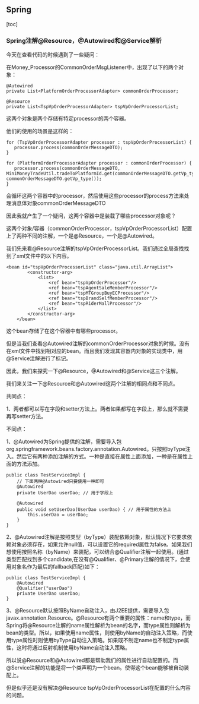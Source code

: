 ## Spring

[toc]

### Spring注解@Resource，@Autowired和@Service解析

今天在查看代码的时候遇到了一些疑问：

在Money_Processor的CommonOrderMsgListener中，出现了以下的两个对象：

```
@Autowired
private List<PlatformOrderProcessorAdapter> commonOrderProcessor;

@Resource
private List<TspVpOrderProcessorAdapter> tspVpOrderProcessorList;
```

这两个对象是两个存储有特定processor的两个容器。

他们的使用的场景是这样的：

```
for (TspVpOrderProcessorAdapter processor : tspVpOrderProcessorList) {
   processor.process(commonOrderMessageDTO);
}

for (PlatformOrderProcessorAdapter processor : commonOrderProcessor) {
   processor.process(commonOrderMessageDTO, MiniMoneyTradeUtil.tradeToPlatformId.get(commonOrderMessageDTO.getVp_type()), commonOrderMessageDTO.getVp_type());
}
```

会循环这两个容器中的processor，然后使用这些processor的process方法来处理消息体对象commonOrderMessageDTO



因此我就产生了一个疑问，这两个容器中是装载了哪些processor对象呢？

这两个对象/容器（commonOrderProcessor，tspVpOrderProcessorList）配置上了两种不同的注解，一个是@Resource，一个是@Autowired。



我们先来看@Resource注解的tspVpOrderProcessorList。我们通过全局查找找到了xml文件中的以下内容。

```
<bean id="tspVpOrderProcessorList" class="java.util.ArrayList">
        <constructor-arg>
            <list>
                <ref bean="tspVpOrderProcessor"/>
                <ref bean="tspAgentSaleMemberProcessor"/>
                <ref bean="tspMTGroupBuyECProcessor"/>
                <ref bean="tspBrandSelfMemberProcessor"/>
                <ref bean="tspRiderMallProcessor"/>
            </list>
        </constructor-arg>
    </bean>
```

这个bean存储了在这个容器中有哪些processor。



但是当我们查看@Autowired注解的commonOrderProcessor对象的时候。没有在xml文件中找到相对应的bean。而且我们发现其容器内对象的实现类中，用@Service注解进行了标记。

因此，我们来探究一下@Resource，@Autowired和@Service这三个注解。



我们来关注一下@Resource和@Autowired这两个注解的相同点和不同点。

共同点：

1、两者都可以写在字段和setter方法上。两者如果都写在字段上，那么就不需要再写setter方法。

不同点：

1、@Autowired为Spring提供的注解，需要导入包 org.springframework.beans.factory.annotation.Autowired。只按照byType注入。然后它有两种添加注解的方式。一种是直接在属性上面添加，一种是在属性上面的方法添加。

```
public class TestServiceImpl {
    // 下面两种@Autowired只要使用一种即可
    @Autowired
    private UserDao userDao; // 用于字段上
    
    @Autowired
    public void setUserDao(UserDao userDao) { // 用于属性的方法上
        this.userDao = userDao;
    }
}
```

2、@Autowired注解是按照类型（byType）装配依赖对象，默认情况下它要求依赖对象必须存在，如果允许null值，可以设置它的required属性为false。如果我们想使用按照名称（byName）来装配，可以结合@Qualifier注解一起使用。(通过类型匹配找到多个candidate,在没有@Qualifier、@Primary注解的情况下，会使用对象名作为最后的fallback匹配)如下：

```
public class TestServiceImpl {
    @Autowired
    @Qualifier("userDao")
    private UserDao userDao; 
}
```



3、@Resource默认按照ByName自动注入，由J2EE提供，需要导入包javax.annotation.Resource。@Resource有两个重要的属性：name和type，而Spring将@Resource注解的name属性解析为bean的名字，而type属性则解析为bean的类型。所以，如果使用name属性，则使用byName的自动注入策略，而使用type属性时则使用byType自动注入策略。如果既不制定name也不制定type属性，这时将通过反射机制使用byName自动注入策略。



所以说@Resource和@Autowired都是帮助我们的属性进行自动配置的。而@Service注解的功能是将一个类声明为一个bean。使得这个bean能够被自动装配上。

但是似乎还是没有解决@Resource tspVpOrderProcessorList在配置的什么内容的问题。